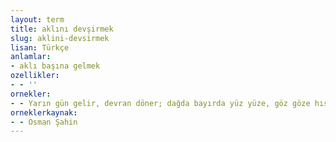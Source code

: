 ```yaml
---
layout: term
title: aklını devşirmek
slug: aklini-devsirmek
lisan: Türkçe
anlamlar:
- aklı başına gelmek
ozellikler:
- - ''
ornekler:
- - Yarın gün gelir, devran döner; dağda bayırda yüz yüze, göz göze hısım düşersin. Aklını devşir biraz.
orneklerkaynak:
- - Osman Şahin
---
```

